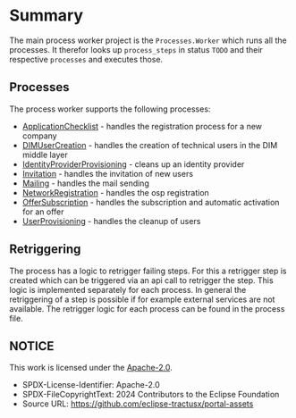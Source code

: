 # Summary

The main process worker project is the `Processes.Worker` which runs all the processes. It therefor looks up `process_steps` in status `TODO` and their respective `processes` and executes those.

## Processes

The process worker supports the following processes:

- [ApplicationChecklist](../09.%20Process%20Workers/01.%20application_checklist.md) - handles the registration process for a new company
- [DIMUserCreation](../09.%20Process%20Workers/02.%20dim_user_creation.md) - handles the creation of technical users in the DIM middle layer
- [IdentityProviderProvisioning](../09.%20Process%20Workers/03.%20identity_provider_provisioning.md) - cleans up an identity provider
- [Invitation](../09.%20Process%20Workers/04.%20invitation.md) - handles the invitation of new users
- [Mailing](../09.%20Process%20Workers/05.%20mailing.md) - handles the mail sending
- [NetworkRegistration](../09.%20Process%20Workers/06.%20network_registration.md) - handles the osp registration
- [OfferSubscription](../09.%20Process%20Workers/07.%20offer_subscription.md) - handles the subscription and automatic activation for an offer
- [UserProvisioning](../09.%20Process%20Workers/08.%20user_provisioning.md) - handles the cleanup of users

## Retriggering

The process has a logic to retrigger failing steps. For this a retrigger step is created which can be triggered via an api call to retrigger the step. This logic is implemented separately for each process. In general the retriggering of a step is possible if for example external services are not available. The retrigger logic for each process can be found in the process file.

## NOTICE

This work is licensed under the [Apache-2.0](https://www.apache.org/licenses/LICENSE-2.0).

- SPDX-License-Identifier: Apache-2.0
- SPDX-FileCopyrightText: 2024 Contributors to the Eclipse Foundation
- Source URL: https://github.com/eclipse-tractusx/portal-assets
